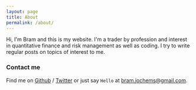 ```yaml
---
layout: page
title: About
permalink: /about/
---
```


Hi, I'm Bram and this is my website. I'm a trader by profession and interest in quantitative finance and risk management as well as coding. I try to write regular posts on topics of interest to me.

### Contact me

Find me on [Github][github] / [Twitter][Twitter] or just say `Hello` at 
[bram.jochems@gmail.com](bram.jochems@gmail.com).


[github]: https://github.com/bramjochems
[twitter]: https://twitter.com/bramjochems
[facebook]: https://facebook.com/bramjochems

